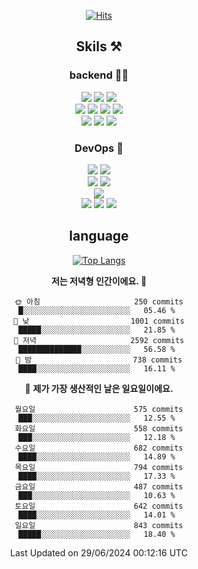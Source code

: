 <div align="center">

[![Hits](https://hits.seeyoufarm.com/api/count/incr/badge.svg?url=https%3A%2F%2Fgithub.com%2Fzxcv9203%2Fhit-counter&count_bg=%23FF7272&title_bg=%23324C2E&icon=codeigniter.svg&icon_color=%23DD5B5B&title=%EB%B0%A9%EB%AC%B8%EC%9E%90&edge_flat=false)](https://hits.seeyoufarm.com)
  
## Skils ⚒️
### backend 🧑‍💻
  
<img src="https://img.shields.io/badge/Java-FF6600?style=flat-square&logo=buymeacoffee&logoColor=white"/>
<img src="https://img.shields.io/badge/Go-0099FF?style=flat-square&logo=go&logoColor=white"/>
<img src="https://img.shields.io/badge/Kotlin-7F52FF?style=flat-square&logo=kotlin&logoColor=white"/>
  
  
<br />
  
<img src="https://img.shields.io/badge/Spring-339933?style=flat-square&logo=Spring&logoColor=white"/>
<img src="https://img.shields.io/badge/Spring Boot-339933?style=flat-square&logo=Spring Boot&logoColor=white"/>
<img src="https://img.shields.io/badge/Spring Security-339933?style=flat-square&logo=Spring Security&logoColor=white"/>
  
<img src="https://img.shields.io/badge/Spring Data JPA-339933?style=flat-square&logo=Hibernate&logoColor=white"/>

<br />
  
  <img src="https://img.shields.io/badge/mysql-0099FF?style=flat-square&logo=mysql&logoColor=white"/>
  <img src="https://img.shields.io/badge/mariadb-0099FF?style=flat-square&logo=mariadb&logoColor=white"/>
  <img src="https://img.shields.io/badge/mongoDB-47A248?style=flat-square&logo=mongodb&logoColor=white"/>
  
  
### DevOps 🚀
  
  <img src="https://img.shields.io/badge/docker-2496ED?style=flat-square&logo=docker&logoColor=white"/>
  <img src="https://img.shields.io/badge/kubernetes-326CE5?style=flat-square&logo=kubernetes&logoColor=white"/>
  
  <br />
  
  <img src="https://img.shields.io/badge/Github Actions-2088FF?style=flat-square&logo=githubactions&logoColor=white"/>
  <img src="https://img.shields.io/badge/Jenkins-D24939?style=flat-square&logo=jenkins&logoColor=white"/>
  
  
  <br />
  <img src="https://img.shields.io/badge/terraform-7B42BC?style=flat-square&logo=terraform&logoColor=white"/>
  
  <br />
  <img src="https://img.shields.io/badge/Amazon AWS-232F3E?style=flat-square&logo=Amazon AWS&logoColor=white"/>

  <img src="https://img.shields.io/badge/GCP-4285F4?style=flat-square&logo=googlecloud&logoColor=white"/>
  <img src="https://img.shields.io/badge/NCP-03C75A?style=flat-square&logo=naver&logoColor=white"/>
  
  
## language

[![Top Langs](https://github-readme-stats.vercel.app/api/top-langs/?username=zxcv9203&hide=html&exclude_repo=zxcv9203.github.io,golB&theme=grate-gatsby)](https://github.com/zxcv9203/github-readme-stats)
  
<!--START_SECTION:waka-->
**저는 저녁형 인간이에요. 🦉** 

```text
🌞 아침                     250 commits         █░░░░░░░░░░░░░░░░░░░░░░░░   05.46 % 
🌆 낮　                     1001 commits        █████░░░░░░░░░░░░░░░░░░░░   21.85 % 
🌃 저녁                     2592 commits        ██████████████░░░░░░░░░░░   56.58 % 
🌙 밤　                     738 commits         ████░░░░░░░░░░░░░░░░░░░░░   16.11 % 
```
📅 **제가 가장 생산적인 날은 일요일이에요.** 

```text
월요일                      575 commits         ███░░░░░░░░░░░░░░░░░░░░░░   12.55 % 
화요일                      558 commits         ███░░░░░░░░░░░░░░░░░░░░░░   12.18 % 
수요일                      682 commits         ████░░░░░░░░░░░░░░░░░░░░░   14.89 % 
목요일                      794 commits         ████░░░░░░░░░░░░░░░░░░░░░   17.33 % 
금요일                      487 commits         ███░░░░░░░░░░░░░░░░░░░░░░   10.63 % 
토요일                      642 commits         ████░░░░░░░░░░░░░░░░░░░░░   14.01 % 
일요일                      843 commits         █████░░░░░░░░░░░░░░░░░░░░   18.40 % 
```



 Last Updated on 29/06/2024 00:12:16 UTC
<!--END_SECTION:waka-->
  
</div>

